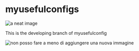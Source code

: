 myusefulconfigs
===============
![a neat image](http://demaitalia.s3.amazonaws.com/db.jpg)

This is the developing branch of myusefulconfig

![non posso fare a meno di aggiungere una nuova immagine](http://www.newyorker.com/wp-content/uploads/2014/10/Blitzer-Podemos-Reddit-690.jpg)



 
